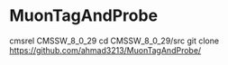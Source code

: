 # MuonTagAndProbe
cmsrel CMSSW_8_0_29
cd CMSSW_8_0_29/src
git clone https://github.com/ahmad3213/MuonTagAndProbe/
